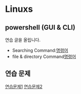 # Linuxs
## powershell (GUI & CLI)
연습 글을 올립니다.
* Searching Command:[명령어](codes/10_powershells.sh)
* file & directory Command[명령어](codes/10_powershells.sh)

## 연습 문제
[연습문제1](codes/quests/basic_linux_commands.md)
[연습문제2](codes/quests/basic_more_linux_commands.md)